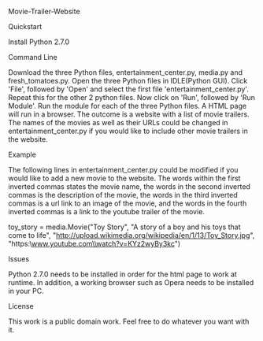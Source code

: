 Movie-Trailer-Website

Quickstart

Install Python 2.7.0

Command Line

Download the three Python files, entertainment_center.py, media.py and fresh_tomatoes.py.
Open the three Python files in IDLE(Python GUI). Click 'File', followed by 'Open' and select the first file 'entertainment_center.py'. Repeat this for the other 2 python files.
Now click on 'Run', followed by 'Run Module'. Run the module for each of the three Python files. A HTML page will run in a browser. The outcome is a website with a list of movie trailers.
The names of the movies as well as their URLs could be changed in entertainment_center.py if you would like to include other movie trailers in the website.

Example

The following lines in entertainment_center.py could be modified if you would like to add a new movie to the website. The words within the first inverted commas states the movie name, the words in the second inverted commas is the description of the movie, the words in the third inverted commas is a url link to an image of the movie, and the words in the fourth inverted commas is a link to the youtube trailer of the movie.

toy_story = media.Movie("Toy Story",
                        "A story of a boy and his toys that come to life",
                        "http://upload.wikimedia.org/wikipedia/en/1/13/Toy_Story.jpg",
                        "https:\\www.youtube.com\\watch?v=KYz2wyBy3kc")

Issues

Python 2.7.0 needs to be installed in order for the html page to work at runtime. In addition, a working browser such as Opera needs to be installed in your PC. 

License

This work is a public domain work. Feel free to do whatever you want with it.
